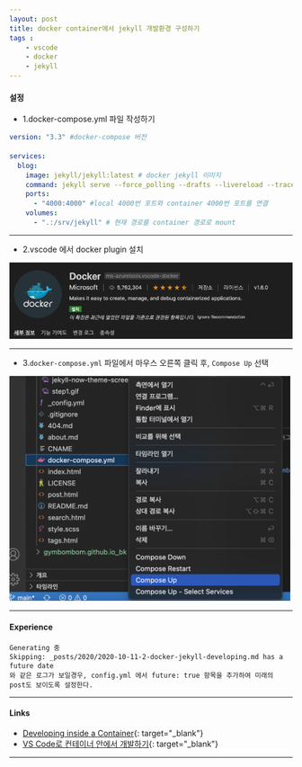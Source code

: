 ```yaml
---
layout: post
title: docker container에서 jekyll 개발환경 구성하기
tags :
    - vscode
    - docker
    - jekyll
---
```


#### 설정
* 1.docker-compose.yml 파일 작성하기

```yml
version: "3.3" #docker-compose 버전

services:
  blog:
    image: jekyll/jekyll:latest # docker jekyll 이미지
    command: jekyll serve --force_polling --drafts --livereload --trace #container run 시 실행할 명령
    ports:
      - "4000:4000" #local 4000번 포트와 container 4000번 포트를 연결
    volumes:
      - ".:/srv/jekyll" # 현재 경로를 container 경로로 mount
```
---

* 2.vscode 에서 docker plugin 설치
<img src="/images/posts/1.png">

---

* 3.`docker-compose.yml` 파일에서 마우스 오른쪽 클릭 후, `Compose Up` 선택
<img src="/images/posts/2.png" width="500" height="400">

---

#### Experience

```shell
Generating 중
Skipping: _posts/2020/2020-10-11-2-docker-jekyll-developing.md has a future date
와 같은 로그가 보일경우, config.yml 에서 future: true 항목을 추가하여 미래의 post도 보이도록 설정한다.
```
---

#### Links
* [Developing inside a Container](https://code.visualstudio.com/docs/remote/containers){: target="_blank"}<br> 
* [VS Code로 컨테이너 안에서 개발하기](https://medium.com/@ssowonny/vs-code로-컨테이너-안에서-개발하기-d8ed0950d69a){: target="_blank"}<br> 

---












